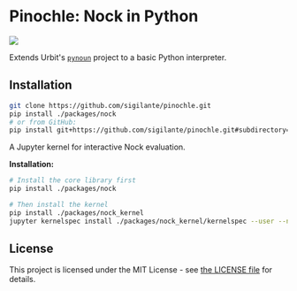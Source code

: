 # Pinochle:  Nock in Python

![](https://d7hftxdivxxvm.cloudfront.net/?height=675&quality=80&resize_to=fill&src=https%3A%2F%2Fartsy-media-uploads.s3.amazonaws.com%2FB3-xVAQfM3480N-sdByhCA%252Fcustom-Custom_Size___A_Friend_in_Need_1903_C.M.Coolidge.jpg&width=1200)

Extends Urbit's [`pynoun`](https://github.com/urbit/tools/blob/master/pkg/pynoun/noun.py) project to a basic Python interpreter.

## Installation

```bash
git clone https://github.com/sigilante/pinochle.git
pip install ./packages/nock
# or from GitHub:
pip install git+https://github.com/sigilante/pinochle.git#subdirectory=packages/pinochle
```

A Jupyter kernel for interactive Nock evaluation.

**Installation:**
```bash
# Install the core library first
pip install ./packages/nock

# Then install the kernel
pip install ./packages/nock_kernel
jupyter kernelspec install ./packages/nock_kernel/kernelspec --user --name=nock
```

## License

This project is licensed under the MIT License - see [the LICENSE file](./LICENSE) for details.
